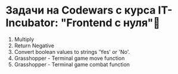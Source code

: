 # Задачи на Codewars с курса IT-Incubator: "Frontend с нуля"🥽

1. Multiply
2. Return Negative
3. Convert boolean values to strings 'Yes' or 'No'.
4. Grasshopper - Terminal game move function
5. Grasshopper - Terminal game combat function
